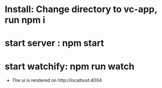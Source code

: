 # Install: Change directory to vc-app, run npm i
# start server : npm start
# start watchify: npm run watch

* The ui is rendered on http://localhost:4004